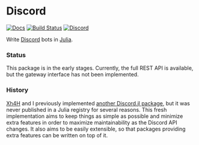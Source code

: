 # Discord

[![Docs](https://img.shields.io/badge/docs-dev-blue.svg)](https://docs.cdg.dev/Discord.jl)
[![Build Status](https://travis-ci.com/christopher-dG/Discord.jl.svg?branch=master)](https://travis-ci.com/christopher-dG/Discord.jl)
[![Discord](https://img.shields.io/badge/discord-join-7289da.svg)](https://discord.gg/ng9TjYd)

Write [Discord](https://discord.com) bots in [Julia](https://julialang.org).

### Status

This package is in the early stages.
Currently, the full REST API is available, but the gateway interface has not been implemented.

### History

[Xh4H](https://github.com/Xh4H) and I previously implemented [another Discord.jl package](https://github.com/Xh4H/Discord.jl), but it was never published in a Julia registry for several reasons.
This fresh implementation aims to keep things as simple as possible and minimize extra features in order to maximize maintainability as the Discord API changes.
It also aims to be easily extensible, so that packages providing extra features can be written on top of it.
